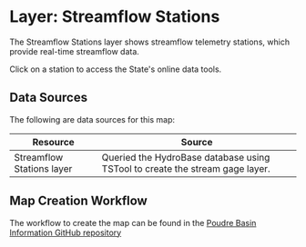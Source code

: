 # Layer: Streamflow Stations

The Streamflow Stations layer shows streamflow telemetry stations,
which provide real-time streamflow data.

Click on a station to access the State's online data tools.

## Data Sources

The following are data sources for this map:

| **Resource** | **Source** |
| -- | -- |
| Streamflow Stations layer | Queried the HydroBase database using TSTool to create the stream gage layer. |

## Map Creation Workflow

The workflow to create the map can be found in the
[Poudre Basin Information GitHub repository](https://github.com/OpenWaterFoundation/owf-infomapper-poudre/tree/master/workflow/CurrentConditions/WaterSupply-Streamflow)
